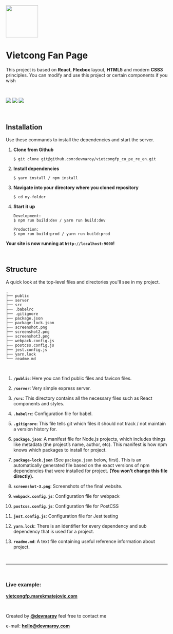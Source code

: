 <img src="src/images/logo/logo.png" width="100">

# **Vietcong Fan Page**

This project is based on **React**, **Flexbox** layout, **HTML5** and modern **CSS3** principles. You can modify and use this project or certain components if you wish

<br>

![](screenshot.png)
![](screenshot2.png)
![](screenshot3.png)

<br>

## Installation

Use these commands to install the dependencies and start the server.

1. **Clone from Github**

   ```
   $ git clone git@github.com:devmaroy/vietcongfp_cu_pe_re_en.git
   ```

2. **Install dependencies**
   ```
   $ yarn install / npm install
   ```
3. **Navigate into your directory where you cloned repository**

   ```
   $ cd my-folder
   ```

4. **Start it up**

   ```
   Development:
   $ npm run build:dev / yarn run build:dev

   Production:
   $ npm run build:prod / yarn run build:prod
   ```

**Your site is now running at `http://localhost:9000`!**

<br>

## Structure

A quick look at the top-level files and directories you'll see in my project.

    .
    ├── public
    ├── server
    ├── src
    ├── .babelrc
    ├── .gitignore
    ├── package.json
    ├── package-lock.json
    ├── screenshot.png
    ├── screenshot2.png
    ├── screenshot3.png
    ├── webpack.config.js
    ├── postcss.config.js
    ├── jest.config.js
    ├── yarn.lock
    └── readme.md

<br>

1.  **`/public`**: Here you can find public files and favicon files.

2.  **`/server`**: Very simple express server.

3.  **`/src`**: This directory contains all the necessary files such as React components and styles.

4.  **`.babelrc`**: Configuration file for babel.

5.  **`.gitignore`**: This file tells git which files it should not track / not maintain a version history for.

6.  **`package.json`**: A manifest file for Node.js projects, which includes things like metadata (the project’s name, author, etc). This manifest is how npm knows which packages to install for project.

7.  **`package-lock.json`** (See `package.json` below, first). This is an automatically generated file based on the exact versions of npm dependencies that were installed for project. **(You won’t change this file directly).**

8.  **`screenshot-3.png`**: Screenshots of the final website.

9.  **`webpack.config.js`**: Configuration file for webpack

10. **`postcss.config.js`**: Configuration file for PostCSS

11. **`jest.config.js`**: Configuration file for Jest testing

12. **`yarn.lock`**: There is an identifier for every dependency and sub dependency that is used for a project.

13. **`readme.md`**: A text file containing useful reference information about project.

<br>

<hr>

<br>

### Live example:

**[vietcongfp.marekmatejovic.com](https://vietcongfp.marekmatejovic.com)**

<br>

Created by **[@devmaroy](https://twitter.com/devmaroy)** feel free to contact me

e-mail: **[hello@devmaroy.com](mailto:hello@devmaroy.com?subject=[GitHub]%20vietcongfp_cu_pe_re_en)**
